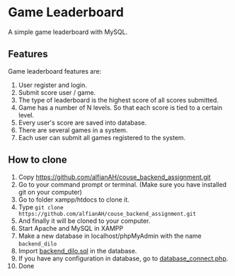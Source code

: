 # Game Leaderboard

A simple game leaderboard with MySQL.

## Features
Game leaderboard features are: 
1. User register and login.
2. Submit score user / game.
3. The type of leaderboard is the highest score of all scores submitted.
4. Game has a number of N levels. So that each score is tied to a certain level.
6. Every user's score are saved into database.
7. There are several games in a system.
8. Each user can submit all games registered to the system.

## How to clone
1. Copy https://github.com/alfianAH/couse_backend_assignment.git
2. Go to your command prompt or terminal. (Make sure you have installed git on your computer)
3. Go to folder xampp/htdocs to clone it.
4. Type ```git clone https://github.com/alfianAH/couse_backend_assignment.git```
5. And finally it will be cloned to your computer.
6. Start Apache and MySQL in XAMPP
7. Make a new database in localhost/phpMyAdmin with the name `backend_dilo`
8. Import [backend_dilo.sql](backend_dilo.sql) in the database.
9. If you have any configuration in database, go to [database_connect.php](database_connect.php).
10. Done
